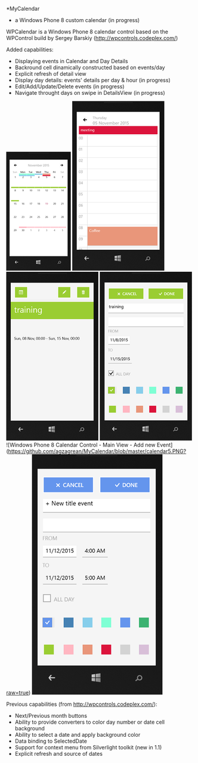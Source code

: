 *MyCalendar

- a Windows Phone  8 custom calendar (in progress)

WPCalendar is a  Windows Phone 8 calendar control based on the WPControl build by Sergey Barskiy (http://wpcontrols.codeplex.com/)

Added capabilities:
 * Displaying events in Calendar and Day Details
 * Backround cell dinamically constructed based on events/day 
 * Explicit refresh of detail view 
 * Display day details: events' details per day & hour (in progress)
 * Edit/Add/Update/Delete events (in progress)
 * Navigate throught days on swipe in DetailsView (in progress)
 
![Windows Phone 8 Calendar Control - Day View](https://github.com/agzagrean/MyCalendar/blob/master/calendar1.PNG?raw=true)
![Windows Phone 8 Calendar Control - Day View](https://github.com/agzagrean/MyCalendar/blob/master/calendar2.PNG?raw=true)
![Windows Phone 8 Calendar Control - Edit/Delete View](https://github.com/agzagrean/MyCalendar/blob/master/calendar3.PNG?raw=true)
![Windows Phone 8 Calendar Control - Update View](https://github.com/agzagrean/MyCalendar/blob/master/calendar4.PNG?raw=true)
![Windows Phone 8 Calendar Control - Main View - Add new Event]
(https://github.com/agzagrean/MyCalendar/blob/master/calendar5.PNG?raw=true)
![Windows Phone 8 Calendar Control - Add/UpdateView - Add new event](https://github.com/agzagrean/MyCalendar/blob/master/calendar6.PNG?raw=true)

Previous capabilities (from http://wpcontrols.codeplex.com/):
* Next/Previous month buttons
* Ability to provide converters to color day number or date cell background
* Ability to select a date and apply background color
* Data binding to SelectedDate
* Support for context menu from Silverlight toolkit (new in 1.1)
* Explicit refresh and source of dates


